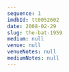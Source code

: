 ```yaml
---
sequence: 1
imdbId: tt0052602
date: 2008-02-29
slug: the-bat-1959
medium: null
venue: null
venueNotes: null
mediumNotes: null
---
```


